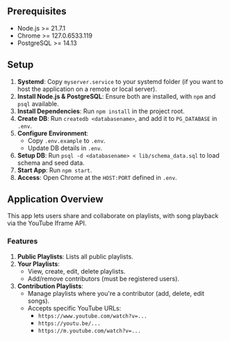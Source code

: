 ## Prerequisites

- Node.js >= 21.7.1
- Chrome >= 127.0.6533.119
- PostgreSQL >= 14.13

## Setup

1. **Systemd**: Copy `myserver.service` to your systemd folder (if you want to host the application on a remote or local server).
2. **Install Node.js & PostgreSQL**: Ensure both are installed, with `npm` and `psql` available.
3. **Install Dependencies**: Run `npm install` in the project root.
4. **Create DB**: Run `createdb <databasename>`, and add it to `PG_DATABASE` in `.env`.
5. **Configure Environment**:
   - Copy `.env.example` to `.env`.
   - Update DB details in `.env`.
6. **Setup DB**: Run `psql -d <databasename> < lib/schema_data.sql` to load schema and seed data.
7. **Start App**: Run `npm start`.
8. **Access**: Open Chrome at the `HOST:PORT` defined in `.env`.

## Application Overview

This app lets users share and collaborate on playlists, with song playback via the YouTube Iframe API.

### Features

1. **Public Playlists**: Lists all public playlists.
2. **Your Playlists**: 
   - View, create, edit, delete playlists.
   - Add/remove contributors (must be registered users).
3. **Contribution Playlists**: 
   - Manage playlists where you're a contributor (add, delete, edit songs).
   - Accepts specific YouTube URLs:
     - `https://www.youtube.com/watch?v=...`
     - `https://youtu.be/...`
     - `https://m.youtube.com/watch?v=...`
